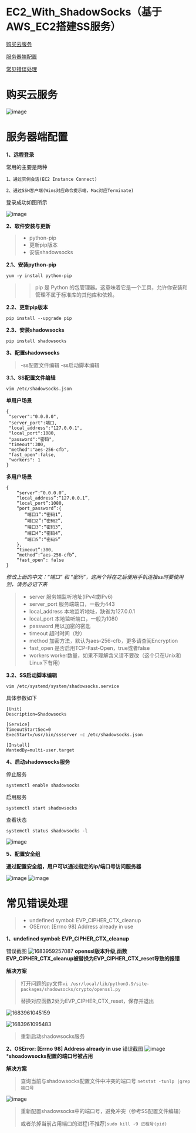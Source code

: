 # EC2_With_ShadowSocks（基于AWS_EC2搭建SS服务）

[购买云服务](#购买云服务)

[服务器端配置](#服务器端配置)

[常见错误处理](#常见错误处理)

# 购买云服务

![image](https://github.com/Beenraven/EC2_With_ShadowSocks/assets/129687108/b04c6245-005f-41f3-bb7f-92fe9295179f)

# 服务器端配置
__1、远程登录__

常用的主要是两种

	1、通过实例会话(EC2 Instance Connect)
	
	2、通过SSH客户端(Wins对应命令提示端，Mac对应Terminate)
	
登录成功如图所示

![image](https://github.com/Beenraven/EC2_With_ShadowSocks/assets/129687108/1459f031-6816-47df-bf20-99ba5f1ddab3)



__2、软件安装与更新__

>- python-pip
>- 更新pip版本
>- 安装shadowsocks



__2.1、安装python-pip__

	yum -y install python-pip
>> pip 是 Python 的包管理器。这意味着它是一个工具，允许你安装和管理不属于标准库的其他库和依赖。

__2.2、更新pip版本__

	pip install --upgrade pip

__2.3、安装shadowsocks__

	pip install shadowsocks



__3、配置shadowsocks__
>-ss配置文件编辑
>-ss启动脚本编辑

__3.1、SS配置文件编辑__	

	vim /etc/shadowsocks.json  

**单用户场景**

	{
	 "server":"0.0.0.0",
	 "server_port":端口,
	 "local_address":"127.0.0.1",
	 "local_port":1080,
	 "password":"密码",
	 "timeout":300,
	 "method":"aes-256-cfb",
	 "fast_open":false,
	 "workers": 1
	}
	
**多用户场景**	

	{
	    “server”:“0.0.0.0”,
	    “local_address”:“127.0.0.1”,
	    “local_port”:1080,
	    “port_password”:{
	       “端口1”:“密码1”, 
	       “端口2”:“密码2”,
	       “端口3”:“密码3”,
	       “端口4”:“密码4”,
	       “端口5”:“密码5”
	    },
	    “timeout”:300,
	    “method”:“aes-256-cfb”,
	    “fast_open”: false
	}
*修改上面的中文：“端口” 和 “密码”，这两个将在之后使用手机连接ss时要使用到，请务必记下来*

>- server 服务端监听地址(IPv4或IPv6)
>- server_port 服务端端口，一般为443
>- local_address 本地监听地址，缺省为127.0.0.1
>- local_port 本地监听端口，一般为1080
>- password 用以加密的密匙
>- timeout 超时时间（秒）
>- method 加密方法，默认为aes-256-cfb，更多请查阅Encryption
>- fast_open 是否启用TCP-Fast-Open，true或者false
>- workers worker数量，如果不理解含义请不要改（这个只在Unix和Linux下有用）


__3.2、SS启动脚本编辑__

	vim /etc/systemd/system/shadowsocks.service

具体参数如下

	[Unit]
	Description=Shadowsocks

	[Service]
	TimeoutStartSec=0
	ExecStart=/usr/bin/ssserver -c /etc/shadowsocks.json

	[Install]
	WantedBy=multi-user.target



__4、启动shadowsocks服务__

停止服务

	systemctl enable shadowsocks
	
启用服务
	
	systemctl start shadowsocks
	
查看状态

	systemctl status shadowsocks -l
![image](https://github.com/Beenraven/EC2_With_ShadowSocks/assets/129687108/f0264701-f9c5-49f1-b446-674fd0175687)



__5、配置安全组__

__通过配置安全组，用户可以通过指定的ip/端口号访问服务器__

![image](https://github.com/Beenraven/EC2_With_ShadowSocks/assets/129687108/ff0e32f9-c529-450f-abb1-b0a39c5d1fa4)
![image](https://github.com/Beenraven/EC2_With_ShadowSocks/assets/129687108/00341baa-0e74-4d6d-abe4-21cbfe3359d7)




# 常见错误处理
>- undefined symbol: EVP_CIPHER_CTX_cleanup
>- OSError: [Errno 98] Address already in use

__1、undefined symbol: EVP_CIPHER_CTX_cleanup__

错误截图
![1683959257087](https://github.com/Beenraven/EC2_With_ShadowSocks/assets/129687108/4d8ff71a-e853-4db6-93ec-c72de5b39f42)
**openssl版本升级,函数EVP_CIPHER_CTX_cleanup被替换为EVP_CIPHER_CTX_reset导致的报错**

__解决方案__

>打开问题的py文件```vi /usr/local/lib/python3.9/site-packages/shadowsocks/crypto/openssl.py```
>
>替换对应函数2处为EVP_CIPHER_CTX_reset，保存并退出


![1683961045159](https://github.com/Beenraven/EC2_With_ShadowSocks/assets/129687108/76b00608-cb6c-4a05-a982-8be830f8f019)

![1683961095483](https://github.com/Beenraven/EC2_With_ShadowSocks/assets/129687108/4a0ceafb-4f6a-4182-8f8f-b13b60f5c6ef)

>重新启动shadowsocks服务


__2、OSError: [Errno 98] Address already in use__
错误截图
![image](https://github.com/Beenraven/EC2_With_ShadowSocks/assets/129687108/6a5b39cb-1a83-45c8-bcb3-a02ac2a9d319)
***shoadowsocks配置的端口号被占用**

__解决方案__

>查询当前与shadowsocks配置文件中冲突的端口号	```netstat -tunlp |grep 端口号```

	
![image](https://github.com/Beenraven/EC2_With_ShadowSocks/assets/129687108/0728ded7-4979-4a0e-97c5-cf37da378e94)

>重新配置shadowsocks中的端口号，避免冲突（参考SS配置文件编辑）
>
>或者杀掉当前占用端口的进程(不推荐)```sudo kill -9 进程号(pid)```
